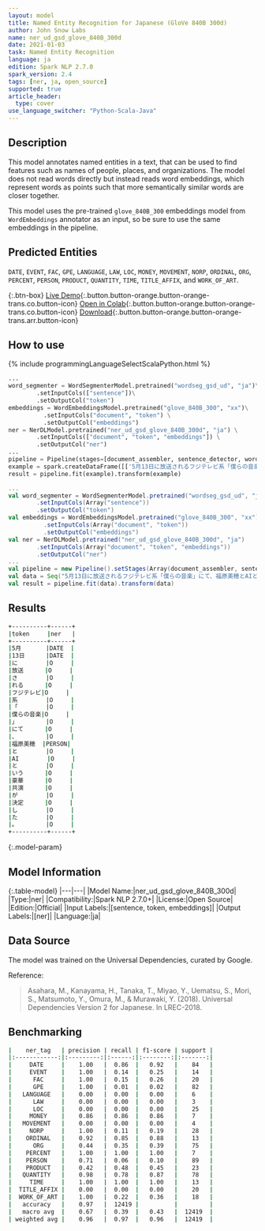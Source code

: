 ```yaml
---
layout: model
title: Named Entity Recognition for Japanese (GloVe 840B 300d)
author: John Snow Labs
name: ner_ud_gsd_glove_840B_300d
date: 2021-01-03
task: Named Entity Recognition
language: ja
edition: Spark NLP 2.7.0
spark_version: 2.4
tags: [ner, ja, open_source]
supported: true
article_header:
  type: cover
use_language_switcher: "Python-Scala-Java"
---
```


## Description

This model annotates named entities in a text, that can be used to find features such as names of people, places, and organizations. The model does not read words directly but instead reads word embeddings, which represent words as points such that more semantically similar words are closer together.

This model uses the pre-trained `glove_840B_300` embeddings model from `WordEmbeddings` annotator as an input, so be sure to use the same embeddings in the pipeline.

## Predicted Entities

`DATE`, `EVENT`, `FAC`, `GPE`, `LANGUAGE`, `LAW`, `LOC`, `MONEY`, `MOVEMENT`, `NORP`, `ORDINAL`, `ORG`, `PERCENT`, `PERSON`, `PRODUCT`, `QUANTITY`, `TIME`, `TITLE_AFFIX`,  and `WORK_OF_ART`.

{:.btn-box}
[Live Demo](https://demo.johnsnowlabs.com/public/NER_JA/){:.button.button-orange.button-orange-trans.co.button-icon}
[Open in Colab](https://colab.research.google.com/github/JohnSnowLabs/spark-nlp-workshop/blob/master/tutorials/streamlit_notebooks/NER.ipynb){:.button.button-orange.button-orange-trans.co.button-icon}
[Download](https://s3.amazonaws.com/auxdata.johnsnowlabs.com/public/models/ner_ud_gsd_glove_840B_300d_ja_2.7.0_2.4_1609712569080.zip){:.button.button-orange.button-orange-trans.arr.button-icon}

## How to use

<div class="tabs-box" markdown="1">
{% include programmingLanguageSelectScalaPython.html %}

```python
...
word_segmenter = WordSegmenterModel.pretrained("wordseg_gsd_ud", "ja")\
        .setInputCols(["sentence"])\
        .setOutputCol("token")
embeddings = WordEmbeddingsModel.pretrained("glove_840B_300", "xx")\
          .setInputCols("document", "token") \
          .setOutputCol("embeddings")
ner = NerDLModel.pretrained("ner_ud_gsd_glove_840B_300d", "ja") \
        .setInputCols(["document", "token", "embeddings"]) \
        .setOutputCol("ner")
...
pipeline = Pipeline(stages=[document_assembler, sentence_detector, word_segmenter, embeddings, ner, ner_converter])
example = spark.createDataFrame([['5月13日に放送されるフジテレビ系「僕らの音楽」にて、福原美穂とAIという豪華共演が決定した。']], ["text"])
result = pipeline.fit(example).transform(example)
```
```scala
...
val word_segmenter = WordSegmenterModel.pretrained("wordseg_gsd_ud", "ja")
        .setInputCols(Array("sentence"))
        .setOutputCol("token")
val embeddings = WordEmbeddingsModel.pretrained("glove_840B_300", "xx")
          .setInputCols(Array("document", "token"))
          .setOutputCol("embeddings")
val ner = NerDLModel.pretrained("ner_ud_gsd_glove_840B_300d", "ja")
        .setInputCols(Array("document", "token", "embeddings"))
        .setOutputCol("ner")
...
val pipeline = new Pipeline().setStages(Array(document_assembler, sentence_detector, word_segmenter, embeddings, ner, ner_converter))
val data = Seq("5月13日に放送されるフジテレビ系「僕らの音楽」にて、福原美穂とAIという豪華共演が決定した。").toDF("text")
val result = pipeline.fit(data).transform(data)
```

</div>

## Results

```bash
+----------+------+
|token     |ner   |
+----------+------+
|5月       |DATE  |
|13日      |DATE  |
|に        |O     |
|放送      |O     |
|さ        |O     |
|れる      |O     |
|フジテレビ|O     |
|系        |O     |
|「        |O     |
|僕らの音楽|O     |
|」        |O     |
|にて      |O     |
|、        |O     |
|福原美穂  |PERSON|
|と        |O     |
|AI        |O     |
|と        |O     |
|いう      |O     |
|豪華      |O     |
|共演      |O     |
|が        |O     |
|決定      |O     |
|し        |O     |
|た        |O     |
|。        |O     |
+----------+------+
```

{:.model-param}
## Model Information

{:.table-model}
|---|---|
|Model Name:|ner_ud_gsd_glove_840B_300d|
|Type:|ner|
|Compatibility:|Spark NLP 2.7.0+|
|License:|Open Source|
|Edition:|Official|
|Input Labels:|[sentence, token, embeddings]|
|Output Labels:|[ner]|
|Language:|ja|

## Data Source

The model was trained on the Universal Dependencies, curated by Google.

Reference:

> Asahara, M., Kanayama, H., Tanaka, T., Miyao, Y., Uematsu, S., Mori, S., Matsumoto, Y., Omura, M., & Murawaki, Y. (2018). Universal Dependencies Version 2 for Japanese. In LREC-2018.

## Benchmarking

```bash
|    ner_tag   | precision | recall | f1-score | support |
|:------------:|:---------:|:------:|:--------:|:-------:|
|     DATE     |    1.00   |  0.86  |   0.92   |    84   |
|     EVENT    |    1.00   |  0.14  |   0.25   |    14   |
|      FAC     |    1.00   |  0.15  |   0.26   |    20   |
|      GPE     |    1.00   |  0.01  |   0.02   |    82   |
|   LANGUAGE   |    0.00   |  0.00  |   0.00   |    6    |
|      LAW     |    0.00   |  0.00  |   0.00   |    3    |
|      LOC     |    0.00   |  0.00  |   0.00   |    25   |
|     MONEY    |    0.86   |  0.86  |   0.86   |    7    |
|   MOVEMENT   |    0.00   |  0.00  |   0.00   |    4    |
|     NORP     |    1.00   |  0.11  |   0.19   |    28   |
|    ORDINAL   |    0.92   |  0.85  |   0.88   |    13   |
|      ORG     |    0.44   |  0.35  |   0.39   |    75   |
|    PERCENT   |    1.00   |  1.00  |   1.00   |    7    |
|    PERSON    |    0.71   |  0.06  |   0.10   |    89   |
|    PRODUCT   |    0.42   |  0.48  |   0.45   |    23   |
|   QUANTITY   |    0.98   |  0.78  |   0.87   |    78   |
|     TIME     |    1.00   |  1.00  |   1.00   |    13   |
|  TITLE_AFFIX |    0.00   |  0.00  |   0.00   |    20   |
|  WORK_OF_ART |    1.00   |  0.22  |   0.36   |    18   |
|   accuracy   |    0.97   |  12419 |          |         |
|   macro avg  |    0.67   |  0.39  |   0.43   |  12419  |
| weighted avg |    0.96   |  0.97  |   0.96   |  12419  |
```
